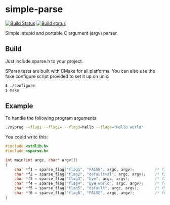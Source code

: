 # simple-parse

[![Build Status](https://travis-ci.org/ulises-jeremias/simple-parse.svg?branch=master)](https://travis-ci.org/ulises-jeremias/simple-parse) [![Build status](https://ci.appveyor.com/api/projects/status/mpc8xk0odl5er0lk/branch/master?svg=true)](https://ci.appveyor.com/project/ulises-jeremias/simple-parse/branch/master)

Simple, stupid and portable C argument (argv) parser.

## Build

Just include sparse.h to your project.

SParse tests are built with CMake for all platforms. You can also use the fake configure script provided to set it up on unix:

```sh
$ ./configure
$ make
```

## Example

To handle the following program arguments:

```sh
./myprog --flag1 --flag2= --flag3=hello --flag4="Hello world"
```

You could write this:

```c
#include <stdlib.h>
#include <sparse.h>

int main(int argc, char* argv[])
{
    char *f1 = sparse_flag("flag1", "FALSE", argc, argv);         /* f1 = "TRUE" */
    char *f2 = sparse_flag("flag2", "defaultval", argc, argv);    /* f2 = "" */
    char *f3 = sparse_flag("flag3", "bye", argc, argv);           /* f3 = "hello" */
    char *f4 = sparse_flag("flag4", "Bye world", argc, argv);     /* f4 = "Hello world" */
    char *f5 = sparse_flag("flag5", "default", argc, argv);       /* f5 = "default" */
    char *f6 = sparse_flag("flag6", "FALSE", argc, argv);         /* f6 = "FALSE" */
}
```
